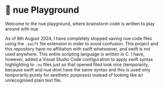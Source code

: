 # 🎉 nue Playground
Welcome to the nue playground, where brainstorm code is written to play around with nue.

As of 8th August 2024, I have completely stopped saving nue code files using the `.swift` file extension in order to avoid confusion. This project and this repository have no affiliation with swift whatsoever, and swift is not used anywhere. This entire scripting language is written in C.
I have, however, added a Visual Studio Code configuration to apply swift syntax highlighting to `.nu` files just so that opened filed look nice (temporarily, because swift and nue dont have the same syntax and this is used only temporarily purely for aesthetic purposes) instead of looking like an unrecognised plain text file.